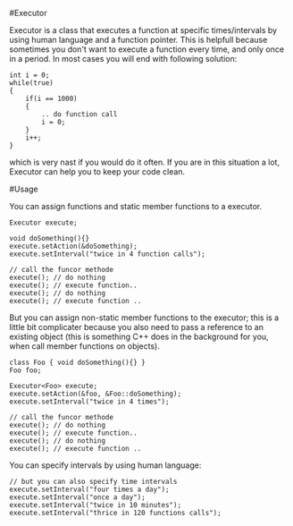 #Executor

Executor is a class that executes a function at specific times/intervals by using human language and a function pointer. This is helpfull because sometimes you don't want to execute a function every time, and only once in a period. In most cases you will end with following solution:

	int i = 0;
	while(true)
	{
		if(i == 1000)
		{
			.. do function call	
			i = 0;
		}
		i++;
	}

which is very nast if you would do it often. If you are in this situation a lot, Executor can help you to keep your code clean.

#Usage

You can assign functions and static member functions to a executor.

	Executor execute;

	void doSomething(){}
	execute.setAction(&doSomething);
	execute.setInterval("twice in 4 function calls");

	// call the funcor methode
	execute(); // do nothing
	execute(); // execute function..
	execute(); // do nothing
	execute(); // execute function ..

But you can assign non-static member functions to the executor; this is a little bit complicater because you also need to pass a reference to an existing object (this is something C++ does in the background for you, when call member functions on objects).

	class Foo { void doSomething(){} }
	Foo foo;

	Executor<Foo> execute;
	execute.setAction(&foo, &Foo::doSomething);
	execute.setInterval("twice in 4 times");

	// call the funcor methode
	execute(); // do nothing
	execute(); // execute function..
	execute(); // do nothing
	execute(); // execute function ..

You can specify intervals by using human language:

	// but you can also specify time intervals
	execute.setInterval("four times a day");
	execute.setInterval("once a day");
	execute.setInterval("twice in 10 minutes");
	execute.setInterval("thrice in 120 functions calls");